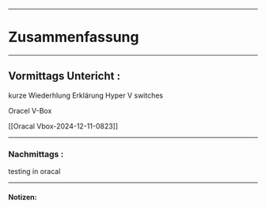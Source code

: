 

___

# Zusammenfassung







----

## Vormittags Untericht : 





kurze Wiederhlung
Erklärung Hyper V switches

Oracel V-Box

[[Oracal Vbox-2024-12-11-0823]]




----

### Nachmittags :
 testing in oracal 
 






___

#### Notizen: 
